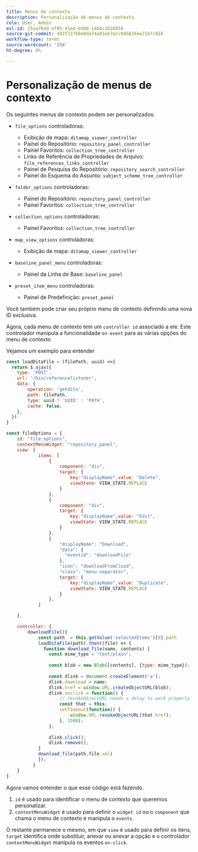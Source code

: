 ```yaml
---
title: Menus de contexto
description: Personalização de menus de contexto
role: User, Admin
exl-id: 25aa76dd-ef05-41ed-b980-14bbc1626059
source-git-commit: 492f72768e0de74a91eb7acc9db8264e21bfc810
workflow-type: tm+mt
source-wordcount: '154'
ht-degree: 0%

---
```


# Personalização de menus de contexto

Os seguintes menus de contexto podem ser personalizados:

- `file_options`
controladoras:
   - Exibição de mapa: `ditamap_viewer_controller`
   - Painel do Repositório: `repository_panel_controller`
   - Painel Favoritos: `collection_tree_controller`
   - Links de Referência de Propriedades de Arquivo: `file_references_links_controller`
   - Painel de Pesquisa do Repositório: `repository_search_controller`
   - Painel do Esquema do Assunto: `subject_scheme_tree_controller`

- `folder_options`
controladoras:
   - Painel do Repositório: `repository_panel_controller`
   - Painel Favoritos: `collection_tree_controller`

- `collection_options`
controladoras:
   - Painel Favoritos: `collection_tree_controller`

- `map_view_options`
controladoras:
   - Exibição de mapa: `ditamap_viewer_controller`

- `baseline_panel_menu`
controladoras:
   - Painel da Linha de Base: `baseline_panel`

- `preset_item_menu`
controladoras:
   - Painel de Predefinição: `preset_panel`

Você também pode criar seu próprio menu de contexto definindo uma nova ID exclusiva.

Agora, cada menu de contexto tem um `controller id` associado a ele. Este controlador manipula a funcionalidade `on-event` para as várias opções do menu de contexto

Vejamos um exemplo para entender

```js title=customise_context_menu.js"
const loadDitaFile = (filePath, uuid) =>{
  return $.ajax({
    type: 'POST',
    url: '/bin/referencelistener',
    data: {
        operation: 'getdita',
        path: filePath,
        type: uuid ? 'UUID' : 'PATH',
        cache: false,
    },
  })
}

const fileOptions = {
    id: "file_options",
    contextMenuWidget: "repository_panel",
    view: {
            items: [
                {
                    component: "div",
                    target: {
                        key:"displayName",value: "Delete",                    
                        viewState: VIEW_STATE.REPLACE
                    }
                },
                {
                    component: "div",
                    target: {
                        key:"displayName",value: "Edit",                    
                        viewState: VIEW_STATE.REPLACE
                    }
                },
                {
                    "displayName": "Download",
                    "data": {
                      "eventid": "downloadFile"
                    },
                    "icon": "downloadFromCloud",
                    "class": "menu-separator",         
                    target: {
                        key:"displayName",value: "Duplicate",                    
                        viewState: VIEW_STATE.REPLACE
                    }
                },
            ]

    },

    controller: {
        downloadFile(){
            const path  = this.getValue('selectedItems')[0].path
            loadDitaFile(path).then((file) => {
              function download_file(name, contents) {
                const mime_type = "text/plain";
        
                const blob = new Blob([contents], {type: mime_type});
        
                const dlink = document.createElement('a');
                dlink.download = name;
                dlink.href = window.URL.createObjectURL(blob);
                dlink.onclick = function() {
                    // revokeObjectURL needs a delay to work properly
                    const that = this;
                    setTimeout(function() {
                        window.URL.revokeObjectURL(that.href);
                    }, 1500);
                };
        
                dlink.click();
                dlink.remove();
            }
            download_file(path,file.xml)
            });
          }
    }
}
```

Agora vamos entender o que esse código está fazendo.

1. `id` é usado para identificar o menu de contexto que queremos personalizar.
2. `contextMenuWidget` é usado para definir o `widget id` ou o `component` que chama o menu de contexto e manipula o `events`.

O restante permanece o mesmo, em que `view` é usado para definir os itens, `target` identifica onde substituir, anexar ou anexar a opção e o controlador `contextMenuWidget` manipula os eventos `on-click`.
